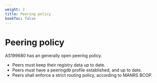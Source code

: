 ```yaml
---
weight: 2
title: Peering policy
bookToc: false
---
```


# Peering policy
AS199680 has an generally open peering policy.

* Peers must keep their registry data up to date.
* Peers must have a peeringdb profile established, and up to date.
* Peers shall enforce a strict routing policy, according to MANRS BCOP. 